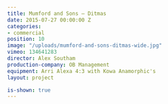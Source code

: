 ```yaml
---
title: Mumford and Sons — Ditmas
date: 2015-07-27 00:00:00 Z
categories:
- commercial
position: 10
image: "/uploads/mumford-and-sons-ditmas-wide.jpg"
vimeo: 134641283
director: Alex Southam
production-company: OB Management
equipment: Arri Alexa 4:3 with Kowa Anamorphic's
layout: project

is-shown: true
---
```


